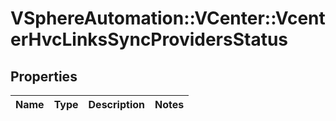 # VSphereAutomation::VCenter::VcenterHvcLinksSyncProvidersStatus

## Properties
Name | Type | Description | Notes
------------ | ------------- | ------------- | -------------


